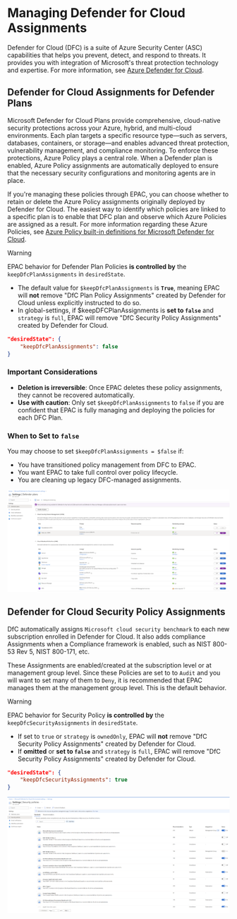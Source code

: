 # Managing Defender for Cloud Assignments

Defender for Cloud (DFC) is a suite of Azure Security Center (ASC) capabilities that helps you prevent, detect, and respond to threats. It provides you with integration of Microsoft's threat protection technology and expertise. For more information, see [Azure Defender for Cloud](https://learn.microsoft.com/en-us/azure/defender-for-cloud/).

## Defender for Cloud Assignments for Defender Plans

Microsoft Defender for Cloud Plans provide comprehensive, cloud-native security protections across your Azure, hybrid, and multi-cloud environments. Each plan targets a specific resource type—such as servers, databases, containers, or storage—and enables advanced threat protection, vulnerability management, and compliance monitoring. To enforce these protections, Azure Policy plays a central role. When a Defender plan is enabled, Azure Policy assignments are automatically deployed to ensure that the necessary security configurations and monitoring agents are in place.

If you're managing these policies through EPAC, you can choose whether to retain or delete the Azure Policy assignments originally deployed by Defender for Cloud. The easiest way to identify which policies are linked to a specific plan is to enable that DFC plan and observe which Azure Policies are assigned as a result. For more information regarding these Azure Policies, see [Azure Policy built-in definitions for Microsoft Defender for Cloud](https://learn.microsoft.com/en-us/azure/defender-for-cloud/policy-reference).

> [!WARNING]
> EPAC behavior for Defender Plan Policies **is controlled by** the `keepDfcPlanAssignments` in `desiredState`.

- The default value for `$keepDfcPlanAssignments` is **`True`**, meaning EPAC will **not** remove "DfC Plan Policy Assignments" created by Defender for Cloud unless explicitly instructed to do so.
- In global-settings, if $keepDFCPlanAssignments is **set to `false`** and `strategy` is `full`, EPAC will remove "DfC Security Policy Assignments" created by Defender for Cloud.

```json
"desiredState": {
    "keepDfcPlanAssignments": false
}
```

### Important Considerations
- **Deletion is irreversible**: Once EPAC deletes these policy assignments, they cannot be recovered automatically.
- **Use with caution**: Only set `$keepDfcPlanAssignments` to `false` if you are confident that EPAC is fully managing and deploying the policies for each DFC Plan.

### When to Set to `false`
You may choose to set `$keepDfcPlanAssignments = $false` if:
- You have transitioned policy management from DFC to EPAC.
- You want EPAC to take full control over policy lifecycle.
- You are cleaning up legacy DFC-managed assignments.

![image.png](Images/dfc-defender-plans-settings.png)

## Defender for Cloud Security Policy Assignments

DfC automatically assigns `Microsoft cloud security benchmark` to each new subscription enrolled in Defender for Cloud. It also adds compliance Assignments when a Compliance framework is enabled, such as NIST 800-53 Rev 5, NIST 800-171, etc.

These Assignments are enabled/created at the subscription level or at management group level. Since these Policies are set to to `Audit` and you will want to set many of them to `Deny`, it is recommended that EPAC manages them at the management group level. This is the default behavior.

> [!WARNING]
> EPAC behavior for Security Policy **is controlled by** the `keepDfcSecurityAssignments` in `desiredState`.

- If set to `true` or `strategy` is `ownedOnly`, EPAC will **not** remove "DfC Security Policy Assignments" created by Defender for Cloud.
- If **omitted** or **set to `false`** and `strategy` is `full`, EPAC will remove "DfC Security Policy Assignments" created by Defender for Cloud.

```json
"desiredState": {
    "keepDfcSecurityAssignments": true
}
```

![image.png](Images/dfc-security-policy-sets-settings.png)
